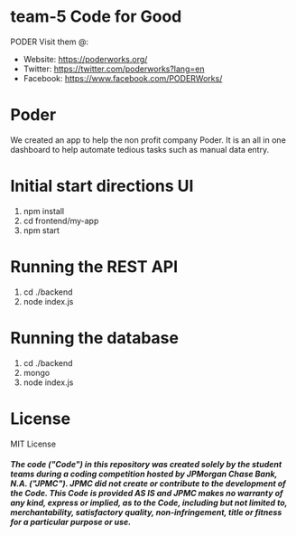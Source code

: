 # team-5 Code for Good 

PODER
Visit them @:
- Website: https://poderworks.org/
- Twitter: https://twitter.com/poderworks?lang=en
- Facebook: https://www.facebook.com/PODERWorks/

# Poder
We created an app to help the non profit company Poder. It is an all in one dashboard to help automate tedious tasks such as manual data entry.

# Initial start directions UI
1. npm install
2. cd frontend/my-app
3. npm start

# Running the REST API 
1. cd ./backend
2. node index.js

# Running the database
1. cd ./backend
2. mongo
3. node index.js

# License
MIT License

##### The code ("Code") in this repository was created solely by the student teams during a coding competition hosted by JPMorgan Chase Bank, N.A. ("JPMC").						JPMC did not create or contribute to the development of the Code.  This Code is provided AS IS and JPMC makes no warranty of any kind, express or implied, as to the Code,						including but not limited to, merchantability, satisfactory quality, non-infringement, title or fitness for a particular purpose or use.